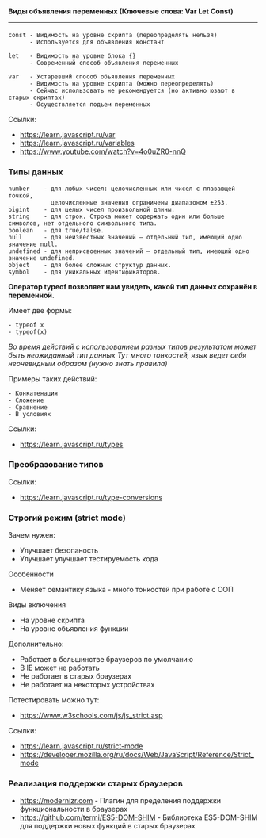 
#### Виды объявления переменных (Ключевые слова: Var Let Const) <hr>

```
const - Видимость на уровне скрипта (переопределять нельзя) 
      - Используется для объявления констант 
      
let   - Видимость на уровне блока {}  
      - Современный способ объявления переменных 

var   - Устаревший способ объявления переменных 
      - Видимость на уровне скрипта (можно переопределять) 
      - Сейчас использовать не рекомендуется (но активно юзают в старых скриптах)
      - Осуществляется подъем переменных 
```

Ссылки: 

- https://learn.javascript.ru/var
- https://learn.javascript.ru/variables
- https://www.youtube.com/watch?v=4o0uZR0-nnQ

### Типы данных

```
number    - для любых чисел: целочисленных или чисел с плавающей точкой, 
            целочисленные значения ограничены диапазоном ±253.
bigint    - для целых чисел произвольной длины.
string    - для строк. Строка может содержать один или больше символов, нет отдельного символьного типа.
boolean   - для true/false.
null      - для неизвестных значений – отдельный тип, имеющий одно значение null.
undefined - для неприсвоенных значений – отдельный тип, имеющий одно значение undefined.
object    - для более сложных структур данных.
symbol    - для уникальных идентификаторов.
```

__Оператор typeof позволяет нам увидеть, какой тип данных сохранён в переменной.__

Имеет две формы: 

```
- typeof x 
- typeof(x) 
```

_Во время действий с использованием разных типов результатом может быть неожиданный тип данных_
_Тут много тонкостей, язык ведет себя неочевидным образом (нужно знать правила)_

Примеры таких действий: 

```
- Конкатенация
- Сложение
- Сравнение 
- В условиях 
```

Ссылки: 

- https://learn.javascript.ru/types

### Преобразование типов

Ссылки: 

- https://learn.javascript.ru/type-conversions

### Строгий режим (strict mode)

Зачем нужен: 
- Улучшает безопаность
- Улучшает улучшает тестируемость кода

Особенности 
- Меняет семантику языка - много тонкостей при работе с ООП 

Виды включения
- На уровне скрипта 
- На уровне объявления функции

Дополнительно: 
- Работает в большинстве браузеров по умолчанию
- В IE может не работать
- Не работает в старых браузерах
- Не работает на некоторых устройствах 

Потестировать можно тут: 

- https://www.w3schools.com/js/js_strict.asp
 
Ссылки: 

- https://learn.javascript.ru/strict-mode
- https://developer.mozilla.org/ru/docs/Web/JavaScript/Reference/Strict_mode 

### Реализация поддержки старых браузеров 

- https://modernizr.com - Плагин для пределения поддержки функциональности в браузерах               
- https://github.com/termi/ES5-DOM-SHIM - Библиотека ES5-DOM-SHIM для поддержки новых функций в старых браузерах  



